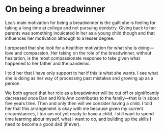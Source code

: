 # On being a breadwinner

Lea’s main motivation for being a breadwinner is the guilt she is feeling for taking a long time at college and not pursuing dentistry. Giving back to her parents was something inculcated in her as a young child though and that influences her motivation although to a lesser degree.

I proposed that she look for a healthier motivation for what she is doing—love and compassion. Her taking on the role of the breadwinner, without hesitation, is the most compassionate response to take given what happened to her father and the pandemic.

I told her that I have only support to her if this is what she wants. I see what she is doing as her way of processing past mistakes and growing up as a person.

We both agreed that her role as a breadwinner will be cut off or significantly decreased once Dan and Kris Ann contributes to the family—that is in about five years time. Then and only then will we consider having a child. I told her that this arrangement is okay with me because given my current circumstances, I too am not yet ready to have a child. I still want to spend time learning about myself, what I want to do, and building up the skills I need to become a good dad (if ever).

